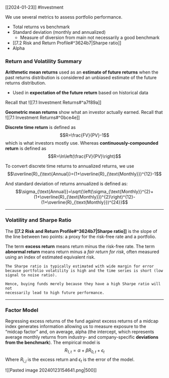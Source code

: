 [[2024-01-23]] #Investment 

We use several metrics to assess portfolio performance.
- Total returns vs benchmark  
- Standard deviation (monthly and annualized)  
	- Measure of diversion from main not necessarily a good benchmark 
- [[7.2 Risk and Return Profile#^3624b7|Sharpe ratio]]  
- Alpha

### Return and Volatility Summary 
**Arithmetic mean returns** used as an **estimate of future returns** when the past returns distribution is considered an unbiased estimate of the future returns distribution.
- Used in **expectation of the future return** based on historical data

Recall that ![[7.1 Investment Returns#^a7f89a]]

**Geometric mean returns** show what an investor actually earned. Recall that ![[7.1 Investment Returns#^0bce4e]]

**Discrete time return** is defined as
$$R=\frac{FV}{PV}-1$$ which is what investors mostly use. Whereas **continuously-compounded return** is defined as
$$R=\ln\left(\frac{FV}{PV}\right)$$

To convert discrete time returns to annualized returns, we use
$$\overline{R}_{\text{Annual}}=(1+\overline{R}_{\text{Monthly}})^{12}-1$$

And standard deviation of returns annualized is defined as:
$$\sigma_{\text{Annual}}=\sqrt{\left(\sigma_{\text{Monthly}}^{2}+(1+\overline{R}_{\text{Monthly}})^{2}\right)^{12}-(1+\overline{R}_{\text{Monthly}})^{24}}$$

---
### Volatility and Sharpe Ratio 
The **[[7.2 Risk and Return Profile#^3624b7|Sharpe ratio]]** is the slope of the line between two points: a proxy for the risk-free rate and a portfolio.

The term **excess return** means return minus the risk-free rate. The term **abnormal return** means return minus a *fair return for risk*, often measured using an index of estimated equivalent risk.

```ad-note
The Sharpe ratio is typically estimated with wide margin for error because portfolio volatility is high and the time series is short (low signal to noise ratio).

Hence, buying funds merely because they have a high Sharpe ratio will not  
necessarily lead to high future performance.
```

---
### Factor Model
Regressing excess returns of the fund against excess returns of a midcap index generates information allowing us to measure exposure to the “midcap factor” and, on average, alpha (the intercept, which represents average monthly returns from industry- and company-specific **deviations from the benchmark**). The empirical model is
$$R_{1,t}=\alpha+\beta R_{0,t}+\epsilon_t$$
Where $R_{i,j}$ is the excess return and $\epsilon_t$ is the error of the model.

![[Pasted image 20240123154641.png|500]]
